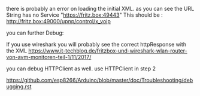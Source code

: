 there is probably an error on loading the initial XML. as you can see the URL String has no Service "https://fritz.box:49443"
This should be : http://fritz.box:49000/upnp/control/x_voip

you can further Debug:

If you use wireshark you will probably see the correct httpResponse with the XML
https://www.it-techblog.de/fritzbox-und-wireshark-wlan-router-von-avm-monitoren-teil-1/11/2017/

you can debug HTTPClient as well. use HTTPClient in step 2

https://github.com/esp8266/Arduino/blob/master/doc/Troubleshooting/debugging.rst
